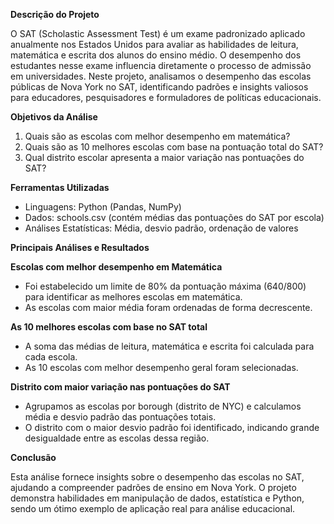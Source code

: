 **Descrição do Projeto**

O SAT (Scholastic Assessment Test) é um exame padronizado aplicado anualmente nos Estados Unidos para avaliar as habilidades de leitura, matemática e escrita dos alunos do ensino médio. O desempenho dos estudantes nesse exame influencia diretamente o processo de admissão em universidades.
Neste projeto, analisamos o desempenho das escolas públicas de Nova York no SAT, identificando padrões e insights valiosos para educadores, pesquisadores e formuladores de políticas educacionais.

**Objetivos da Análise**  
1. Quais são as escolas com melhor desempenho em matemática?
2. Quais são as 10 melhores escolas com base na pontuação total do SAT?
3. Qual distrito escolar apresenta a maior variação nas pontuações do SAT?
  
**Ferramentas Utilizadas**
- Linguagens: Python (Pandas, NumPy)
- Dados: schools.csv (contém médias das pontuações do SAT por escola)
- Análises Estatísticas: Média, desvio padrão, ordenação de valores
  
**Principais Análises e Resultados**

**Escolas com melhor desempenho em Matemática**
 - Foi estabelecido um limite de 80% da pontuação máxima (640/800) para identificar as melhores escolas em matemática.
 - As escolas com maior média foram ordenadas de forma decrescente.

**As 10 melhores escolas com base no SAT total**
 - A soma das médias de leitura, matemática e escrita foi calculada para cada escola.
 - As 10 escolas com melhor desempenho geral foram selecionadas.

**Distrito com maior variação nas pontuações do SAT**
 - Agrupamos as escolas por borough (distrito de NYC) e calculamos média e desvio padrão das pontuações totais.
 - O distrito com o maior desvio padrão foi identificado, indicando grande desigualdade entre as escolas dessa região.

**Conclusão**

Esta análise fornece insights sobre o desempenho das escolas no SAT, ajudando a compreender padrões de ensino em Nova York. O projeto demonstra habilidades em manipulação de dados, estatística e Python, sendo um ótimo exemplo de aplicação real para análise educacional.
